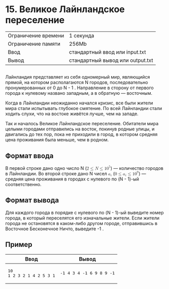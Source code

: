 <div class="problem-statement">
   <div class="header">
      <h1 class="title">15. Великое Лайнландское переселение</h1>
      <table>
         <tr class="time-limit">
            <td class="property-title">Ограничение времени</td>
            <td>1&nbsp;секунда</td>
         </tr>
         <tr class="memory-limit">
            <td class="property-title">Ограничение памяти</td>
            <td>256Mb</td>
         </tr>
         <tr class="input-file">
            <td class="property-title">Ввод</td>
            <td colspan="1">стандартный ввод или input.txt</td>
         </tr>
         <tr class="output-file">
            <td class="property-title">Вывод</td>
            <td colspan="1">стандартный вывод или output.txt</td>
         </tr>
      </table>
   </div>
   <h2></h2>
   <div class="legend"> Лайнландия представляет из себя одномерный мир, являющийся прямой, на котором располагаются N городов, последовательно пронумерованных
      от 0 до N - 1 . Направление в сторону от первого города к нулевому названо западным, а в обратную&nbsp;— восточным. <!--l.
      49-->
      <p style="text-indent: 0em;">Когда в Лайнландии неожиданно начался кризис, все были жители мира стали испытывать глубокое
      смятение. По всей Лайнландии стали ходить слухи, что на востоке живётся лучше, чем на западе. <!--l. 51-->
      </p><p style="text-indent: 0em;">Так и началось Великое Лайнландское переселение. Обитатели мира целыми городами отправились
      на восток, покинув родные улицы, и двигались до тех пор, пока не приходили в город, в котором средняя цена проживания была
      меньше, чем в родном. </p>
      <p></p>
      
   </div>
   <h2>Формат ввода</h2>
   <div class="input-specification"> В первой строке дано одно число N (<!--l. 54--><math display="inline" style="text-indent: 0em;" xmlns="http://www.w3.org/1998/Math/MathML"><mn>2</mn>
      <mo>≤</mo> <mi>N</mi> <mo>≤</mo> <mn>1</mn><msup><mrow><mn>0</mn></mrow><mrow><mn>5</mn></mrow></msup></math>)&nbsp;— количество
      городов в Лайнландии. Во второй строке дано N чисел <!--l. 54--><math display="inline" style="text-indent: 0em;" xmlns="http://www.w3.org/1998/Math/MathML"><msub><mrow><mi>a</mi></mrow><mrow><mi>i</mi></mrow></msub></math>
      (<!--l. 54--><math display="inline" style="text-indent: 0em;" xmlns="http://www.w3.org/1998/Math/MathML"><mn>0</mn> <mo>≤</mo>
      <msub><mrow><mi>a</mi></mrow><mrow><mi>i</mi></mrow></msub> <mo>≤</mo> <mn>1</mn><msup><mrow><mn>0</mn></mrow><mrow><mn>9</mn></mrow></msup></math>)&nbsp;—
      средняя цена проживания в городах с нулевого по (N - 1)-ый соответственно. 
   </div>
   <h2>Формат вывода</h2>
   <div class="output-specification"> Для каждого города в порядке с нулевого по (N - 1)-ый выведите номер города, в который переселятся его изначальные жители.
      Если жители города не остановятся в каком-либо другом городе, отправившись в Восточное Бесконечное Ничто, выведите -1 . 
   </div>
   <h2>Пример</h2>
   <table class="sample-tests">
      <thead>
         <tr>
            <th>Ввод</th>
            <th>Вывод</th>
         </tr>
      </thead>
      <tbody>
         <tr>
            <td><pre>10
1 2 3 2 1 4 2 5 3 1
</pre></td>
            <td><pre>-1 4 3 4 -1 6 9 8 9 -1
</pre></td>
         </tr>
      </tbody>
   </table>
</div></div>
